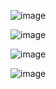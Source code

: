 ![image](https://github.com/seimon-tamang/shopping-website/assets/131863692/479bf9b2-9142-4ae2-ae05-94dddf84fca4)

![image](https://github.com/seimon-tamang/shopping-website/assets/131863692/623cb983-3f6b-4f92-8ff0-c96e727ae734)

![image](https://github.com/seimon-tamang/shopping-website/assets/131863692/4b064165-c49b-487f-85b6-0a2cfede06d9)

![image](https://github.com/seimon-tamang/shopping-website/assets/131863692/2dbd01be-e2de-4e1e-ab67-5ad24f9b0454)


